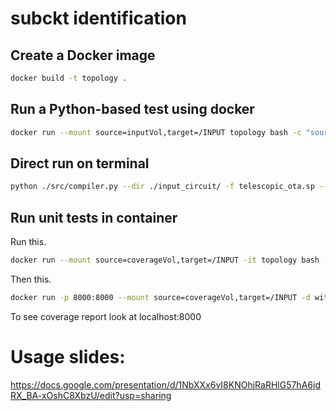 # subckt identification

## Create a Docker image 
```bash
docker build -t topology .
```

## Run a Python-based test using docker

```bash
docker run --mount source=inputVol,target=/INPUT topology bash -c "source /sympy/bin/activate && cd /DEMO && ./runme.sh ota"
```

## Direct run on terminal
```bash
python ./src/compiler.py --dir ./input_circuit/ -f telescopic_ota.sp --subckt telescopic_ota --flat 0 -U_cap 12 -U_mos 12
```

## Run unit tests in container

Run this.
```bash
docker run --mount source=coverageVol,target=/INPUT -it topology bash -c "source sympy/bin/activate && cd DEMO/src && rm -rf __pycache__ && pytest --cov=. && coverage html && rm -rf /INPUT/htmlcov && mv htmlcov /INPUT"
```

Then this.
```bash
docker run -p 8000:8000 --mount source=coverageVol,target=/INPUT -d with_python bash -c "source sympy/bin/activate && cd INPUT/htmlcov && python -m http.server"
```

To see coverage report look at localhost:8000


# Usage slides:
https://docs.google.com/presentation/d/1NbXXx6vI8KNOhjRaRHlG57hA6jdRX_BA-xOshC8XbzU/edit?usp=sharing
